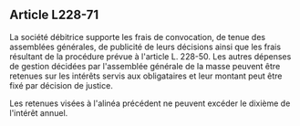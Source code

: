 Article L228-71
----
La société débitrice supporte les frais de convocation, de tenue des assemblées
générales, de publicité de leurs décisions ainsi que les frais résultant de la
procédure prévue à l'article L. 228-50. Les autres dépenses de gestion décidées
par l'assemblée générale de la masse peuvent être retenues sur les intérêts
servis aux obligataires et leur montant peut être fixé par décision de justice.

Les retenues visées à l'alinéa précédent ne peuvent excéder le dixième de
l'intérêt annuel.

